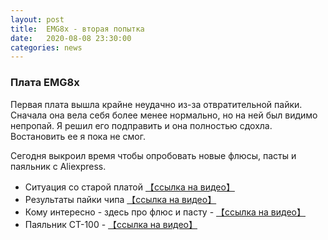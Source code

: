 ```yaml
---
layout: post
title:  EMG8x - вторая попытка
date:   2020-08-08 23:30:00
categories: news
---
```

### Плата EMG8x

Первая плата вышла крайне неудачно из-за отвратительной пайки. Сначала она вела себя более менее нормально, но на ней был видимо непропай. Я решил его подправить и она полностью сдохла. Востановить ее я пока не смог. 

Сегодня выкроил время чтобы опробовать новые флюсы, пасты и паяльник с Aliexpress. 

* Ситуация со старой платой [【ссылка на видео】](https://youtu.be/OpW4xbJmq8s)
* Результаты пайки чипа [【ссылка на видео】](https://youtu.be/FfRi6EUIStY)
* Кому интересно - здесь про флюс и пасту - [【ссылка на видео】](https://youtu.be/J9SKqiiM-64)
* Паяльник CT-100 - [【ссылка на видео】](https://youtu.be/hjqqzLVKDI4)
